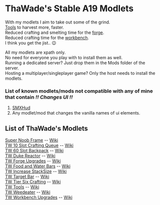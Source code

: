 # ThaWade's Stable A19 Modlets  

With my modlets I aim to take out some of the grind.  
[Tools](https://github.com/ThaWade/ThaWade_A19_Stable/tree/master/TW_Tools) to harvest more, faster.  
Reduced crafting and smelting time for the [forge](https://github.com/ThaWade/ThaWade_A19_Stable/tree/master/TW_ForgeUpgrades).  
Reduced crafting time for the [workbench](https://github.com/ThaWade/ThaWade_A19_Stable/tree/master/TW_WorkbenchUpgrades).  
I think you get the jist.. :wink: 

All my modlets are xpath only.  
No need for everyone you play with to install them as well.  
Running a dedicated server? Just drop them in the Mods folder of the server.  
Hosting a multiplayer/singleplayer game? Only the host needs to install the modlets.  

### List of known modlets/mods not compatible with any of mine that contain **_!! Changes UI !!_**  
1. [SMXHud](https://community.7daystodie.com/topic/14615-smxhud-alpha19/)
1. Any modlet/mod that changes the vanilla names of ui elements.

## List of ThaWade's Modlets  
[Super Noob Frame](https://github.com/ThaWade/ThaWade_A19_Stable/tree/master/superNoobFrame) -- [Wiki](https://github.com/ThaWade/ThaWade_A19_Stable/wiki/Super-Noob-Frame)  
[TW 10 Slot Crafting Queue](https://github.com/ThaWade/ThaWade_A19_Stable/tree/master/TW_10SlotCraftingQueue) -- [Wiki](https://github.com/ThaWade/ThaWade_A19_Stable/wiki/ThaWade's-10-Slot-Crafting-Queue)    
[TW 60 Slot Backpack](https://github.com/ThaWade/ThaWade_A19_Stable/tree/master/TW_60SlotBP) -- [Wiki](https://github.com/ThaWade/ThaWade_A19_Stable/wiki/ThaWade's-60-Slot-Backpack)  
[TW Duke Reactor](https://github.com/ThaWade/ThaWade_A19_Stable/tree/master/TW_DukeReactor) -- [Wiki](https://github.com/ThaWade/ThaWade_A19_Stable/wiki/ThaWade's-Duke-Reactor)  
[TW Forge Upgrades](https://github.com/ThaWade/ThaWade_A19_Stable/tree/master/TW_ForgeUpgrades) -- [Wiki](https://github.com/ThaWade/ThaWade_A19_Stable/wiki/ThaWade's-Forge-Upgrades)  
[TW Food and Water Bars](https://github.com/ThaWade/ThaWade_A19_Stable/tree/master/TW_FoodWaterBars) -- [Wiki](https://github.com/ThaWade/ThaWade_A19_Stable/wiki/ThaWade's-Food-and-Water-Bars)  
[TW Increase StackSize](https://github.com/ThaWade/ThaWade_A19_Stable/tree/master/TW_IncreaseStackSize) -- [Wiki](https://github.com/ThaWade/ThaWade_A19_Stable/wiki/ThaWade's-Increase-Stacksize)  
[TW Target Bar](https://github.com/ThaWade/ThaWade_A19_Stable/tree/master/TW_TargetBar) -- [Wiki](https://github.com/ThaWade/ThaWade_A19_Stable/wiki/ThaWade's-Target-Bar)  
[TW Tier Six Crafting](https://github.com/ThaWade/ThaWade_A19_Stable/tree/master/TW_TierSixCrafting) -- [Wiki](https://github.com/ThaWade/ThaWade_A19_Stable/wiki/ThaWade's-Tier-Six-Crafting)  
[TW Tools](https://github.com/ThaWade/ThaWade_A19_Stable/tree/master/TW_Tools) -- [Wiki](https://github.com/ThaWade/ThaWade_A19_Stable/wiki/ThaWade's-Tools)  
[TW Weedeater](https://github.com/ThaWade/ThaWade_A19_Stable/tree/master/TW_Weedeater) -- [Wiki](https://github.com/ThaWade/ThaWade_A19_Stable/wiki/ThaWade's-Weedeater)  
[TW Workbench Upgrades](https://github.com/ThaWade/ThaWade_A19_Stable/tree/master/TW_WorkbenchUpgrades) -- [Wiki](https://github.com/ThaWade/ThaWade_A19_Stable/wiki/ThaWade's-Workbench-Upgrades)

